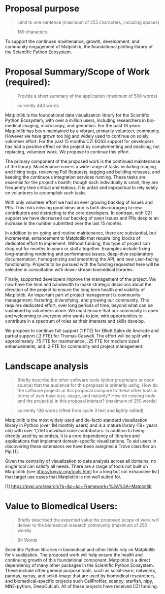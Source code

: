 # Proposal purpose

> Limit to one sentence (maximum of 255 characters, including spaces)

> 169 characters

To support the continued maintenance, growth, development, and community
engagement of Matplotlib, the foundational plotting library of the Scientific
Python Ecosystem.


# Proposal Summary/Scope of Work (required):

> Provide a short summary of the application (maximum of 500 words)

> currently 443 words

Matplotlib is the foundational data visualization library for the Scientific
Python Ecosystem, with over a million users, including researchers in
bio-medical imaging, microscopy, and genomics.  For the past 18 years
Matplotlib has been maintained by a vibrant, primarily volunteer, community.
However we have grown too big and widely used to continue on solely volunteer
effort.  For the past 15 months CZI EOSS support for developers has had a
positive effect on the project by complementing and enabling, not replacing,
volunteer work.  We propose to continue this effort.



The primary component of the proposed work is the continued maintenance of the
library.  Maintenance covers a wide range of tasks including triaging and
fixing bugs, reviewing Pull Requests, tagging and building releases, and
keeping the continuous integration services running.  These tasks are essential
for the project's health; though each individually is small, they are
frequently time critical and tedious.  It is unfair and impractical to rely
solely on volunteers to accomplish such tasks.


With only volunteer effort we had an ever growing backlog of Issues and PRs.
This risks missing good ideas and is both discouraging to new contributors and
distracting to the core developers.  In contrast, with CZI support we have
decreased our backlog of open Issues and PRs despite an increase in the number
submitted over the last 15 months.


In addition to on-going and routine maintenance, there are substantial, but
incremental, enhancement to Matplotlib that require long blocks of dedicated
effort to implement.  Without funding, this type of project can drag out for
months to years or stall altogether.  Examples include fixing long-standing
rendering and performance issues, deep-dive explanatory documentation,
homogenizing and smoothing the API, and new user-facing functionality.
Projects to be pursued with the funding requested here will be selected in
consultation with down-stream biomedical libraries.



Finally, supported developers improve the management of the project.  We now
have the time and bandwidth to make strategic decisions about the direction of
the project to ensure the long term health and viability of Matplotlib.  An
important part of project management is community management: fostering,
diversifying, and growing our community.  This requires dedicated effort, over
long periods of time, beyond what can be sustained by volunteers alone.  We
must ensure that our community is open and welcoming to everyone who wants to
join, with opportunities to contribute in a spectrum of roles as their
interests and skills develop.


We propose to continue full support (1 FTE) for Elliott Sales de Andrade and
partial support (.2 FTE) for Thomas Caswell.  The effort will be split with
approximately .75 FTE for maintenance, .25 FTE for medium sized enhancements,
and .2 FTE for community and project management.




# Landscape analysis

> Briefly describe the other software tools (either proprietary or open source)
> that the audience for this proposal is primarily using. How do the software
> projects in this proposal compare to these other tools in terms of user base
> size, usage, and maturity? How do existing tools and the project(s) in this
> proposal interact? (maximum of 250 words)

> currently 136 words (lifted from cycle 3 text and lightly edited)

Matplotlib is the most widely used and de-facto standard visualization library
in Python (over 1M monthly users) and is a mature library (18+ years old) with
over 1,250 individual code contributors.  In addition to being directly used by
scientists, it is a core dependency of libraries and applications that
implement domain-specific visualizations. To aid users in discovering these
extensions we have been assigned a Trove classifier on Pip [1].


Given the centrality of visualization to data analysis across all domains, no
single tool can satisfy all needs.  There are a range of tools not built on
Matplotlib (see https://pyviz.org/tools.html for a long but not exhaustive
list) that target use cases that Matplotlib is not well suited for.


[1] https://pypi.org/search/?q=&o=&c=Framework+%3A%3A+Matplotlib

# Value to Biomedical Users:

> Briefly described the expected value the proposed scope of work will deliver
> to the biomedical research community (maximum of 250 words)

> 84 Words

Scientific Python libraries in biomedical and other fields rely on Matplotlib
for visualization.  The proposed work will help ensure the health and
continuing growth of this foundational component.  Matplotlib is a direct
dependency of many other packages in the Scientific Python Ecosystem.  These
include other general purpose tools, such as scikit-learn, networkx, pandas,
xarray, and scikit-image that are used by biomedical researchers, and
biomedical-specific projects such CellProfiler, scanpy, starfish, nipy,
MNE-python, DeepCutLab.  All of these projects have received CZI funding.
